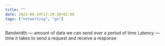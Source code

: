 ```yaml
---
title: ""  
date: 2023-06-24T17:29:38+02:00
tags: ["networking", "go"]
---
```


Bandwidth — amount of data we can send over a period of time
Latency — time it takes to send a request and receive a response


